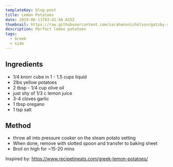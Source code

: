 ```yaml
---
templateKey: blog-post
title: Lemon Potatoes
date: 2019-06-11T03:41:56.015Z
thumbnail: https://raw.githubusercontent.com/sarahannnicholson/gatsby-starter-netlify-cms/master/static/img/lemon_potatoes.jpg
description: Perfect lemon potatoes
tags:
  - Greek
  - side
---
```

## Ingredients

* 1/4 knorr cube in 1 - 1.5 cups liquid
* 2lbs yellow potatoes
* 2 tbsp - 1/4 cup olive oil
* just shy of 1/3 c lemon juice
* 3-4 cloves garlic
* 1 tbsp oregano
* 1 tsp salt



## Method

* throw all into pressure cooker on the steam potato setting
* When done, remove with slotted spoon and transfer to baking sheet
* Broil on high for ~15-20 mins



Inspired by: https://www.recipetineats.com/greek-lemon-potatoes/
